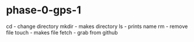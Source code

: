 # phase-0-gps-1
cd - change directory
mkdir - makes directory
ls - prints name
rm - remove file
touch - makes file
fetch - grab from github
